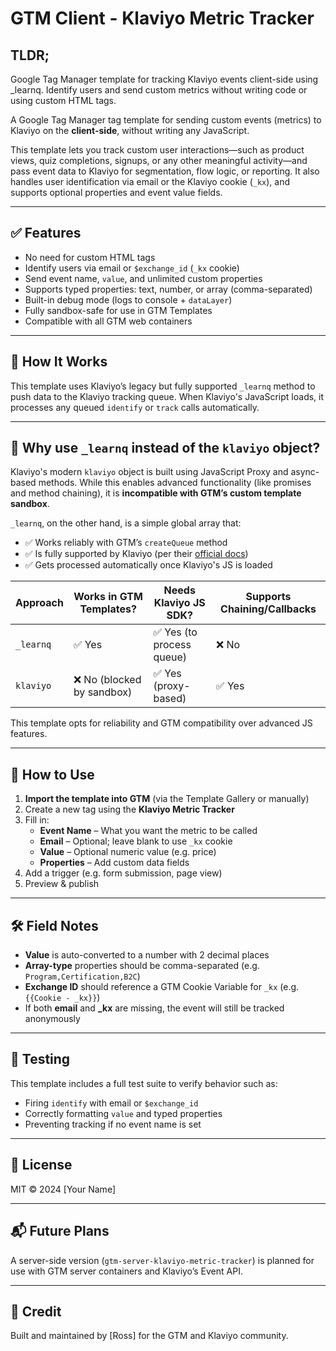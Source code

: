 # GTM Client - Klaviyo Metric Tracker

## TLDR;

Google Tag Manager template for tracking Klaviyo events client-side using _learnq. Identify users and send custom metrics without writing code or using custom HTML tags.

A Google Tag Manager tag template for sending custom events (metrics) to Klaviyo on the **client-side**, without writing any JavaScript.

This template lets you track custom user interactions—such as product views, quiz completions, signups, or any other meaningful activity—and pass event data to Klaviyo for segmentation, flow logic, or reporting. It also handles user identification via email or the Klaviyo cookie (`_kx`), and supports optional properties and event value fields.

---

## ✅ Features

- No need for custom HTML tags
- Identify users via email or `$exchange_id` (`_kx` cookie)
- Send event name, `value`, and unlimited custom properties
- Supports typed properties: text, number, or array (comma-separated)
- Built-in debug mode (logs to console + `dataLayer`)
- Fully sandbox-safe for use in GTM Templates
- Compatible with all GTM web containers

---

## 🧱 How It Works

This template uses Klaviyo’s legacy but fully supported `_learnq` method to push data to the Klaviyo tracking queue. When Klaviyo's JavaScript loads, it processes any queued `identify` or `track` calls automatically.

---

## 🤔 Why use `_learnq` instead of the `klaviyo` object?

Klaviyo's modern `klaviyo` object is built using JavaScript Proxy and async-based methods. While this enables advanced functionality (like promises and method chaining), it is **incompatible with GTM’s custom template sandbox**.

`_learnq`, on the other hand, is a simple global array that:
- ✅ Works reliably with GTM’s `createQueue` method
- ✅ Is fully supported by Klaviyo (per their [official docs](https://developers.klaviyo.com/en/docs/introduction_to_the_klaviyo_object))
- ✅ Gets processed automatically once Klaviyo's JS is loaded

| Approach      | Works in GTM Templates? | Needs Klaviyo JS SDK? | Supports Chaining/Callbacks |
|---------------|--------------------------|------------------------|-----------------------------|
| `_learnq`     | ✅ Yes                   | ✅ Yes (to process queue) | ❌ No                       |
| `klaviyo`     | ❌ No (blocked by sandbox) | ✅ Yes (proxy-based)    | ✅ Yes                      |

This template opts for reliability and GTM compatibility over advanced JS features.

---

## 🚀 How to Use

1. **Import the template into GTM** (via the Template Gallery or manually)
2. Create a new tag using the **Klaviyo Metric Tracker**
3. Fill in:
   - **Event Name** – What you want the metric to be called
   - **Email** – Optional; leave blank to use `_kx` cookie
   - **Value** – Optional numeric value (e.g. price)
   - **Properties** – Add custom data fields
4. Add a trigger (e.g. form submission, page view)
5. Preview & publish

---

## 🛠 Field Notes

- **Value** is auto-converted to a number with 2 decimal places
- **Array-type** properties should be comma-separated (e.g. `Program,Certification,B2C`)
- **Exchange ID** should reference a GTM Cookie Variable for `_kx` (e.g. `{{Cookie - _kx}}`)
- If both **email** and **_kx** are missing, the event will still be tracked anonymously

---

## 🧪 Testing

This template includes a full test suite to verify behavior such as:
- Firing `identify` with email or `$exchange_id`
- Correctly formatting `value` and typed properties
- Preventing tracking if no event name is set

---

## 📄 License

MIT © 2024 [Your Name]

---

## 📬 Future Plans

A server-side version (`gtm-server-klaviyo-metric-tracker`) is planned for use with GTM server containers and Klaviyo’s Event API.

---

## 🙌 Credit

Built and maintained by [Ross] for the GTM and Klaviyo community.


